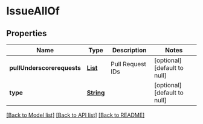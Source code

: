 # IssueAllOf
## Properties

Name | Type | Description | Notes
------------ | ------------- | ------------- | -------------
**pullUnderscorerequests** | [**List**](string.md) | Pull Request IDs | [optional] [default to null]
**type** | [**String**](string.md) |  | [optional] [default to null]

[[Back to Model list]](../README.md#documentation-for-models) [[Back to API list]](../README.md#documentation-for-api-endpoints) [[Back to README]](../README.md)

